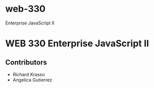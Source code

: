 # web-330
Enterprise JavaScript II

# WEB 330 Enterprise JavaScript II
## Contributors
* Richard Krasso
* Angelica Gutierrez
